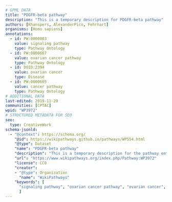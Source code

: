 ```yaml
---
# GPML DATA
title: "PDGFR-beta pathway"
description: "This is a temporary description for PDGFR-beta pathway"
authors: [Khanspers, AlexanderPico, Fehrhart]
organisms: [Homo sapiens]
annotations:
  - id: PW:0000003
    value: signaling pathway
    type: Pathway Ontology
  - id: PW:0000607
    value: ovarian cancer pathway
    type: Pathway Ontology
  - id: DOID:2394
    value: ovarian cancer
    type: Disease
  - id: PW:0000605
    value: cancer pathway
    type: Pathway Ontology
# ADDITIONAL DATA
last-edited: 2019-11-29
communities: [CPTAC]
wpid: "WP3972"
# STRUCTURED METADATA FOR SEO
seo:
  type: CreativeWork
schema-jsonld:
  - "@context": https://schema.org/
    "@id": https://wikipathways.github.io/pathways/WP554.html
    "@type": Dataset
    "name": "PDGFR-beta pathway"
    "description": "This is a temporary description for the pathway entitled: PDGFR-beta pathway"
    "url": "https://www.wikipathways.org/index.php/Pathway:WP3972"
    "license": CC0
    "creator":
    - "@type": Organization
      "name": "WikiPathways"
    "keywords": [
      "signaling pathway", "ovarian cancer pathway", "ovarian cancer", "cancer pathway",
      ]
---
```

